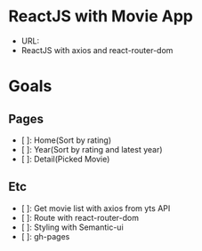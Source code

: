 # ReactJS with Movie App

- URL:
- ReactJS with axios and react-router-dom

# Goals

## Pages
- [ ]: Home(Sort by rating)
- [ ]: Year(Sort by rating and latest year)
- [ ]: Detail(Picked Movie)

## Etc
- [ ]: Get movie list with axios from yts API
- [ ]: Route with react-router-dom
- [ ]: Styling with Semantic-ui
- [ ]: gh-pages
